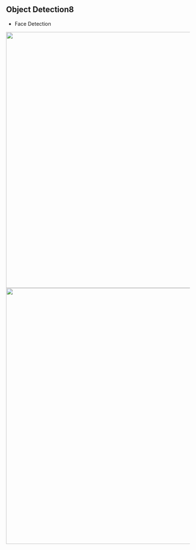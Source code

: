 ## Object Detection8

* Face Detection

<img width="700" src="https://user-images.githubusercontent.com/44635266/62830148-81069100-bc44-11e9-8b9e-260897f661f7.png">

<img width="700" src="https://user-images.githubusercontent.com/44635266/62830149-81069100-bc44-11e9-9ec6-ed970a05125e.png">